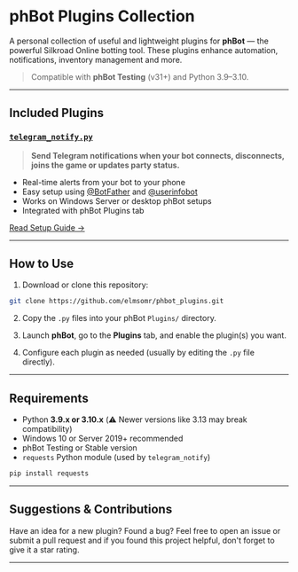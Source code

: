 #  phBot Plugins Collection

A personal collection of useful and lightweight plugins for **phBot** — the powerful Silkroad Online botting tool. These plugins enhance automation, notifications, inventory management and more.

>  Compatible with **phBot Testing** (v31+) and Python 3.9–3.10.

---

##  Included Plugins

### [`telegram_notify.py`](./telegram_notify.py)
>  **Send Telegram notifications when your bot connects, disconnects, joins the game or updates party status.**

- Real-time alerts from your bot to your phone
- Easy setup using [@BotFather](https://t.me/BotFather) and [@userinfobot](https://t.me/userinfobot)
- Works on Windows Server or desktop phBot setups
- Integrated with phBot Plugins tab

 [Read Setup Guide →](./telegram_notify.md)

---

##  How to Use

1. Download or clone this repository:
```bash
git clone https://github.com/elmsomr/phbot_plugins.git
```

2. Copy the `.py` files into your phBot `Plugins/` directory.

3. Launch **phBot**, go to the **Plugins** tab, and enable the plugin(s) you want.

4. Configure each plugin as needed (usually by editing the `.py` file directly).

---

##  Requirements

- Python **3.9.x or 3.10.x** (⚠️ Newer versions like 3.13 may break compatibility)
- Windows 10 or Server 2019+ recommended
- phBot Testing or Stable version
- `requests` Python module (used by `telegram_notify`)

```bash
pip install requests
```

---

##  Suggestions & Contributions
Have an idea for a new plugin? Found a bug? Feel free to open an issue or submit a pull request and if you found this project helpful, don't forget to give it a star rating.

---
